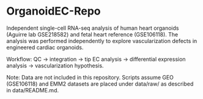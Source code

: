 # OrganoidEC-Repo
Independent single-cell RNA-seq analysis of human heart organoids (Aguirre lab GSE218582) and fetal heart reference (GSE106118).
The analysis was performed independently to explore vascularization defects in engineered cardiac organoids.

Workflow: QC → integration → tip EC analysis → differential expression analysis → vascularization hypothesis.

Note: Data are not included in this repository. Scripts assume GEO (GSE106118) and EMM2 datasets are placed under data/raw/ as described in data/README.md.
